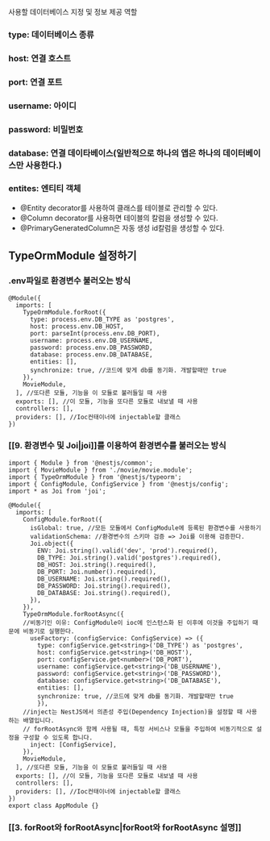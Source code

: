 사용할 데이터베이스 지정 및 정보 제공 역할

### type: 데이터베이스 종류
### host: 연결 호스트
### port: 연결 포트
### username: 아이디
### password: 비밀번호
### database: 연결 데이타베이스(일반적으로 하나의 앱은 하나의 데이터베이스만 사용한다.)
### entites: 엔티티 객체
- @Entity decorator를 사용하여 클래스를 테이블로 관리할 수 있다.
- @Column decorator를 사용하면 테이블의 칼럼을 생성할 수 있다.
- @PrimaryGeneratedColumn은 자동 생성 id칼럼을 생성할 수 있다.


## TypeOrmModule 설정하기
### .env파일로 환경변수 불러오는 방식
```node
@Module({  
  imports: [  
    TypeOrmModule.forRoot({  
      type: process.env.DB_TYPE as 'postgres',  
      host: process.env.DB_HOST,  
      port: parseInt(process.env.DB_PORT),  
      username: process.env.DB_USERNAME,  
      password: process.env.DB_PASSWORD,  
      database: process.env.DB_DATABASE,  
      entities: [],  
      synchronize: true, //코드에 맞게 db를 동기화. 개발할때만 true   
    }),  
    MovieModule,  
  ], //또다른 모듈, 기능을 이 모듈로 불러들일 때 사용  
  exports: [], //이 모듈, 기능을 또다른 모듈로 내보낼 때 사용  
  controllers: [],  
  providers: [], //Ioc컨태이너에 injectable할 클래스  
})
```

### [[9. 환경변수 및 Joi|joi]]를 이용하여 환경변수를 불러오는 방식
```node
import { Module } from '@nestjs/common';  
import { MovieModule } from './movie/movie.module';  
import { TypeOrmModule } from '@nestjs/typeorm';  
import { ConfigModule, ConfigService } from '@nestjs/config';  
import * as Joi from 'joi';  
  
@Module({  
  imports: [  
    ConfigModule.forRoot({  
      isGlobal: true, //모든 모듈에서 ConfigModule에 등록된 환경변수를 사용하기      
      validationSchema: //환경변수의 스키마 검증 => Joi를 이용해 검증한다.
      Joi.object({  
        ENV: Joi.string().valid('dev', 'prod').required(),  
        DB_TYPE: Joi.string().valid('postgres').required(),  
        DB_HOST: Joi.string().required(),  
        DB_PORT: Joi.number().required(),  
        DB_USERNAME: Joi.string().required(),  
        DB_PASSWORD: Joi.string().required(),  
        DB_DATABASE: Joi.string().required(),  
      }),  
    }),
    TypeOrmModule.forRootAsync({  
    //비동기인 이유: ConfigModule이 ioc에 인스턴스화 된 이후에 이것을 주입하기 때문에 비동기로 실행한다.
      useFactory: (configService: ConfigService) => ({  
        type: configService.get<string>('DB_TYPE') as 'postgres',  
        host: configService.get<string>('DB_HOST'),  
        port: configService.get<number>('DB_PORT'),  
        username: configService.get<string>('DB_USERNAME'),  
        password: configService.get<string>('DB_PASSWORD'),  
        database: configService.get<string>('DB_DATABASE'),  
        entities: [],  
        synchronize: true, //코드에 맞게 db를 동기화. 개발할때만 true      
        }),  
    //inject는 NestJS에서 의존성 주입(Dependency Injection)을 설정할 때 사용하는 배열입니다.
    // forRootAsync와 함께 사용될 때, 특정 서비스나 모듈을 주입하여 비동기적으로 설정을 구성할 수 있도록 합니다.
      inject: [ConfigService],  
    }),  
	MovieModule,  
  ], //또다른 모듈, 기능을 이 모듈로 불러들일 때 사용  
  exports: [], //이 모듈, 기능을 또다른 모듈로 내보낼 때 사용  
  controllers: [],  
  providers: [], //Ioc컨태이너에 injectable할 클래스  
})  
export class AppModule {}
```

### [[3. forRoot와 forRootAsync|forRoot와 forRootAsync 설명]]

